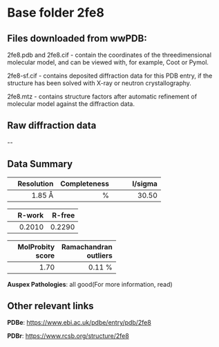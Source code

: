 # Base folder 2fe8

## Files downloaded from wwPDB:

2fe8.pdb and 2fe8.cif - contain the coordinates of the threedimensional molecular model, and can be viewed with, for example, Coot or Pymol.

2fe8-sf.cif - contains deposited diffraction data for this PDB entry, if the structure has been solved with X-ray or neutron crystallography.

2fe8.mtz - contains structure factors after automatic refinement of molecular model against the diffraction data.

## Raw diffraction data

--<br> 

## Data Summary
|   | Resolution | Completeness| I/sigma |
|---|-------------:|----------------:|--------------:|
|   |1.85 Å|      %|<img width=50/>30.50|

|   | **R-work**| **R-free**   
|---|-------------:|----------------:|           
||  0.2010|  0.2290|

|   |**MolProbity<br>score**| **Ramachandran<br>outliers** 
|---|-------------:|----------------:|
||  1.70|  0.11 %|

**Auspex Pathologies**: all good(For more information, read)

 



## Other relevant links 
**PDBe**:  https://www.ebi.ac.uk/pdbe/entry/pdb/2fe8
 
**PDBr**: https://www.rcsb.org/structure/2fe8 

